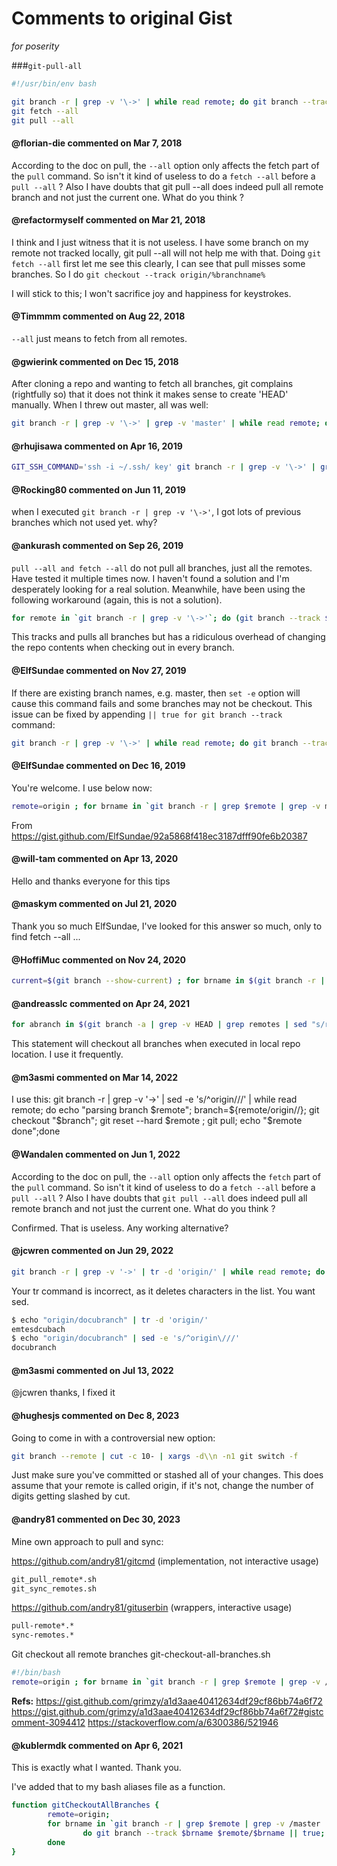 # Comments to original Gist
_for poserity_

###`git-pull-all`
```sh
#!/usr/bin/env bash

git branch -r | grep -v '\->' | while read remote; do git branch --track "${remote#origin/}" "$remote"; done
git fetch --all
git pull --all
```
#### @florian-die commented on Mar 7, 2018

According to the doc on pull, the `--all` option only affects the fetch part of the `pull` command.
So isn't it kind of useless to do a `fetch --all` before a `pull --all` ?
Also I have doubts that git pull --all does indeed pull all remote branch and not just the current one.
What do you think ?

#### @refactormyself commented on Mar 21, 2018

I think and I just witness that it is not useless.
I have some branch on my remote not tracked locally, git pull --all will not help me with that.
Doing `git fetch --all` first let me see this clearly, I can see that pull misses some branches.
So I do  `git checkout --track origin/%branchname%`

I will stick to this; I won't sacrifice joy and happiness for keystrokes.

#### @Timmmm commented on Aug 22, 2018

`--all` just means to fetch from all remotes.

#### @gwierink commented on Dec 15, 2018

After cloning a repo and wanting to fetch all branches, git complains (rightfully so) that it does not think it makes sense to create 'HEAD' manually. When I threw out master, all was well:
```sh
git branch -r | grep -v '\->' | grep -v 'master' | while read remote; do git branch --track "${remote#origin/}" "$remote"; done
```

#### @rhujisawa commented on Apr 16, 2019

```sh
GIT_SSH_COMMAND='ssh -i ~/.ssh/ key' git branch -r | grep -v '\->' | grep -v 'master' | while read remote; do git branch --track "${remote#origin/}" "$remote"; done
```
#### @Rocking80 commented on Jun 11, 2019

when I executed `git branch -r | grep -v '\->'`, I got lots of previous branches which not used yet. why?

#### @ankurash commented on Sep 26, 2019

`pull --all and fetch --all` do not pull all branches, just all the remotes. Have tested it multiple times now.
I haven't found a solution and I'm desperately looking for a real solution.
Meanwhile, have been using the following workaround (again, this is not a solution).

```sh
for remote in `git branch -r | grep -v '\->'`; do (git branch --track ${remote#origin/} $remote; git checkout ${remote#origin/}; git pull ); done; git checkout master; git pull --all
```
This tracks and pulls all branches but has a ridiculous overhead of changing the repo contents when checking out in every branch.

#### @ElfSundae commented on Nov 27, 2019

If there are existing branch names, e.g. master, then `set -e` option will cause this command fails and some branches may not be checkout.
This issue can be fixed by appending `|| true for git branch --track` command:

```sh
git branch -r | grep -v '\->' | while read remote; do git branch --track "${remote#origin/}" "$remote" || true; done 2>/dev/null
```

#### @ElfSundae commented on Dec 16, 2019

You're welcome. I use below now:

```sh
remote=origin ; for brname in `git branch -r | grep $remote | grep -v master | grep -v HEAD | awk '{gsub(/^[^\/]+\//,"",$1); print $1}'`; do git branch --track $brname $remote/$brname || true; done 2>/dev/null
```
From https://gist.github.com/ElfSundae/92a5868f418ec3187dfff90fe6b20387

#### @will-tam commented on Apr 13, 2020

Hello and thanks everyone for this tips

#### @maskym commented on Jul 21, 2020

Thank you so much ElfSundae, I've looked for this answer so much, only to find fetch --all ...

#### @HoffiMuc commented on Nov 24, 2020

```sh
current=$(git branch --show-current) ; for brname in $(git branch -r | grep origin | grep -v master | grep -v HEAD | awk '{gsub(/^[^\/]+//,"",$1); print $1}'); do echo git checkout $brname ; git checkout $brname ; echo git pull ; git pull ; done ; echo git checkout $current ;git checkout $current
```
#### @andreasslc commented on Apr 24, 2021

```sh
for abranch in $(git branch -a | grep -v HEAD | grep remotes | sed "s/remotes\/origin\///g"); do git checkout $abranch ; done
```
This statement will checkout all branches when executed in local repo location. I use it frequently.

#### @m3asmi commented on Mar 14, 2022
I use this:
git branch -r | grep -v '\->' | sed -e 's/^origin\///' | while read remote; do echo "parsing branch $remote"; branch=${remote/origin\//}; git checkout "$branch"; git reset --hard $remote ; git pull; echo "$remote done";done 

#### @Wandalen commented on Jun 1, 2022

According to the doc on pull, the `--all` option only affects the `fetch` part of the `pull` command.
So isn't it kind of useless to do a `fetch --all` before a `pull --all` ?
Also I have doubts that `git pull --all` does indeed pull all remote branch and not just the current one.
What do you think ?

Confirmed. That is useless. Any working alternative?

#### @jcwren commented on Jun 29, 2022

```sh
git branch -r | grep -v '->' | tr -d 'origin/' | while read remote; do echo "parsing branch $remote"; git checkout "$remote"; git reset --hard $remote ; git pull; echo "$remote done";done
```
Your tr command is incorrect, as it deletes characters in the list. You want sed.

```sh
$ echo "origin/docubranch" | tr -d 'origin/'
emtesdcubach
$ echo "origin/docubranch" | sed -e 's/^origin\///'
docubranch
```

#### @m3asmi commented on Jul 13, 2022

@jcwren thanks, I fixed it

#### @hughesjs commented on Dec 8, 2023

Going to come in with a controversial new option:

```sh
git branch --remote | cut -c 10- | xargs -d\\n -n1 git switch -f
```
Just make sure you've committed or stashed all of your changes. This does assume that your remote is called origin, if it's not, change the number of digits getting slashed by cut.

#### @andry81 commented on Dec 30, 2023

Mine own approach to pull and sync:

https://github.com/andry81/gitcmd (implementation, not interactive usage)
```sh
git_pull_remote*.sh
git_sync_remotes.sh
```

https://github.com/andry81/gituserbin (wrappers, interactive usage)
```sh
pull-remote*.*
sync-remotes.*
```

Git checkout all remote branches
git-checkout-all-branches.sh
```sh
#!/bin/bash
remote=origin ; for brname in `git branch -r | grep $remote | grep -v /master | grep -v /HEAD | awk '{gsub(/^[^\/]+\//,"",$1); print $1}'`; do git branch --track $brname $remote/$brname || true; done 2>/dev/null
```
**Refs:**
https://gist.github.com/grimzy/a1d3aae40412634df29cf86bb74a6f72
https://gist.github.com/grimzy/a1d3aae40412634df29cf86bb74a6f72#gistcomment-3094412
https://stackoverflow.com/a/6300386/521946

#### @kublermdk commented on Apr 6, 2021

This is exactly what I wanted. Thank you.

I've added that to my bash aliases file as a function.

```sh
function gitCheckoutAllBranches {
        remote=origin;
        for brname in `git branch -r | grep $remote | grep -v /master | grep -v /HEAD | awk '{gsub(/^[^\/]+\//,"",$1); print $1}'`;
                do git branch --track $brname $remote/$brname || true;
        done
}
```